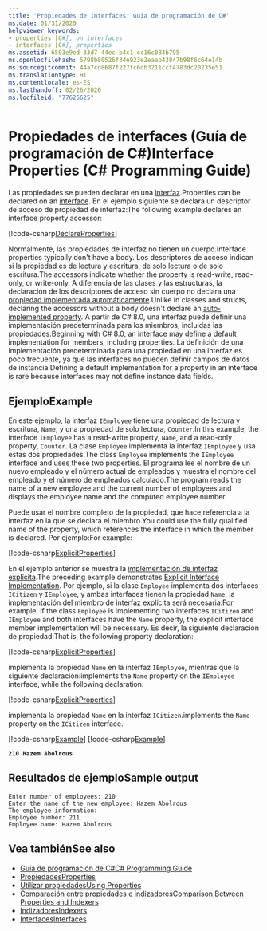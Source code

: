 ```yaml
---
title: 'Propiedades de interfaces: Guía de programación de C#'
ms.date: 01/31/2020
helpviewer_keywords:
- properties [C#], on interfaces
- interfaces [C#], properties
ms.assetid: 6503e9ed-33d7-44ec-b4c1-cc16c084b795
ms.openlocfilehash: 5798b80526f34e923e2eaab43847b98f6c64e14b
ms.sourcegitcommit: 44a7cd8687f227fc6db3211ccf4783dc20235e51
ms.translationtype: HT
ms.contentlocale: es-ES
ms.lasthandoff: 02/26/2020
ms.locfileid: "77626625"
---
```

# <a name="interface-properties-c-programming-guide"></a><span data-ttu-id="02c3f-102">Propiedades de interfaces (Guía de programación de C#)</span><span class="sxs-lookup"><span data-stu-id="02c3f-102">Interface Properties (C# Programming Guide)</span></span>

<span data-ttu-id="02c3f-103">Las propiedades se pueden declarar en una [interfaz](../../language-reference/keywords/interface.md).</span><span class="sxs-lookup"><span data-stu-id="02c3f-103">Properties can be declared on an [interface](../../language-reference/keywords/interface.md).</span></span> <span data-ttu-id="02c3f-104">En el ejemplo siguiente se declara un descriptor de acceso de propiedad de interfaz:</span><span class="sxs-lookup"><span data-stu-id="02c3f-104">The following example declares an interface property accessor:</span></span>

[!code-csharp[DeclareProperties](~/samples/snippets/csharp/interfaces/properties.cs#DeclareInterfaceProperties)]

<span data-ttu-id="02c3f-105">Normalmente, las propiedades de interfaz no tienen un cuerpo.</span><span class="sxs-lookup"><span data-stu-id="02c3f-105">Interface properties typically don't have a body.</span></span> <span data-ttu-id="02c3f-106">Los descriptores de acceso indican si la propiedad es de lectura y escritura, de solo lectura o de solo escritura.</span><span class="sxs-lookup"><span data-stu-id="02c3f-106">The accessors indicate whether the property is read-write, read-only, or write-only.</span></span> <span data-ttu-id="02c3f-107">A diferencia de las clases y las estructuras, la declaración de los descriptores de acceso sin cuerpo no declara una [propiedad implementada automáticamente](auto-implemented-properties.md).</span><span class="sxs-lookup"><span data-stu-id="02c3f-107">Unlike in classes and structs, declaring the accessors without a body doesn't declare an [auto-implemented property](auto-implemented-properties.md).</span></span> <span data-ttu-id="02c3f-108">A partir de C# 8.0, una interfaz puede definir una implementación predeterminada para los miembros, incluidas las propiedades.</span><span class="sxs-lookup"><span data-stu-id="02c3f-108">Beginning with C# 8.0, an interface may define a default implementation for members, including properties.</span></span> <span data-ttu-id="02c3f-109">La definición de una implementación predeterminada para una propiedad en una interfaz es poco frecuente, ya que las interfaces no pueden definir campos de datos de instancia.</span><span class="sxs-lookup"><span data-stu-id="02c3f-109">Defining a default implementation for a property in an interface is rare because interfaces may not define instance data fields.</span></span>

## <a name="example"></a><span data-ttu-id="02c3f-110">Ejemplo</span><span class="sxs-lookup"><span data-stu-id="02c3f-110">Example</span></span>

<span data-ttu-id="02c3f-111">En este ejemplo, la interfaz `IEmployee` tiene una propiedad de lectura y escritura, `Name`, y una propiedad de solo lectura, `Counter`.</span><span class="sxs-lookup"><span data-stu-id="02c3f-111">In this example, the interface `IEmployee` has a read-write property, `Name`, and a read-only property, `Counter`.</span></span> <span data-ttu-id="02c3f-112">La clase `Employee` implementa la interfaz `IEmployee` y usa estas dos propiedades.</span><span class="sxs-lookup"><span data-stu-id="02c3f-112">The class `Employee` implements the `IEmployee` interface and uses these two properties.</span></span> <span data-ttu-id="02c3f-113">El programa lee el nombre de un nuevo empleado y el número actual de empleados y muestra el nombre del empleado y el número de empleados calculado.</span><span class="sxs-lookup"><span data-stu-id="02c3f-113">The program reads the name of a new employee and the current number of employees and displays the employee name and the computed employee number.</span></span>

<span data-ttu-id="02c3f-114">Puede usar el nombre completo de la propiedad, que hace referencia a la interfaz en la que se declara el miembro.</span><span class="sxs-lookup"><span data-stu-id="02c3f-114">You could use the fully qualified name of the property, which references the interface in which the member is declared.</span></span> <span data-ttu-id="02c3f-115">Por ejemplo:</span><span class="sxs-lookup"><span data-stu-id="02c3f-115">For example:</span></span>

[!code-csharp[ExplicitProperties](~/samples/snippets/csharp/interfaces/properties.cs#ExplicitImplementation)]

<span data-ttu-id="02c3f-116">En el ejemplo anterior se muestra la [implementación de interfaz explícita](../interfaces/explicit-interface-implementation.md).</span><span class="sxs-lookup"><span data-stu-id="02c3f-116">The preceding example demonstrates [Explicit Interface Implementation](../interfaces/explicit-interface-implementation.md).</span></span> <span data-ttu-id="02c3f-117">Por ejemplo, si la clase `Employee` implementa dos interfaces `ICitizen` y `IEmployee`, y ambas interfaces tienen la propiedad `Name`, la implementación del miembro de interfaz explícita será necesaria.</span><span class="sxs-lookup"><span data-stu-id="02c3f-117">For example, if the class `Employee` is implementing two interfaces `ICitizen` and `IEmployee` and both interfaces have the `Name` property, the explicit interface member implementation will be necessary.</span></span> <span data-ttu-id="02c3f-118">Es decir, la siguiente declaración de propiedad:</span><span class="sxs-lookup"><span data-stu-id="02c3f-118">That is, the following property declaration:</span></span>

[!code-csharp[ExplicitProperties](~/samples/snippets/csharp/interfaces/properties.cs#ExplicitImplementation)]

<span data-ttu-id="02c3f-119">implementa la propiedad `Name` en la interfaz `IEmployee`, mientras que la siguiente declaración:</span><span class="sxs-lookup"><span data-stu-id="02c3f-119">implements the `Name` property on the `IEmployee` interface, while the following declaration:</span></span>

[!code-csharp[ExplicitProperties](~/samples/snippets/csharp/interfaces/properties.cs#CitizenImplementation)]

<span data-ttu-id="02c3f-120">implementa la propiedad `Name` en la interfaz `ICitizen`.</span><span class="sxs-lookup"><span data-stu-id="02c3f-120">implements the `Name` property on the `ICitizen` interface.</span></span>

[!code-csharp[Example](~/samples/snippets/csharp/interfaces/properties.cs#PropertyExample)]
[!code-csharp[Example](~/samples/snippets/csharp/interfaces/properties.cs#UseProperty)]

**`210 Hazem Abolrous`**

## <a name="sample-output"></a><span data-ttu-id="02c3f-121">Resultados de ejemplo</span><span class="sxs-lookup"><span data-stu-id="02c3f-121">Sample output</span></span>

```console
Enter number of employees: 210
Enter the name of the new employee: Hazem Abolrous
The employee information:
Employee number: 211
Employee name: Hazem Abolrous
```

## <a name="see-also"></a><span data-ttu-id="02c3f-122">Vea también</span><span class="sxs-lookup"><span data-stu-id="02c3f-122">See also</span></span>

- [<span data-ttu-id="02c3f-123">Guía de programación de C#</span><span class="sxs-lookup"><span data-stu-id="02c3f-123">C# Programming Guide</span></span>](../index.md)
- [<span data-ttu-id="02c3f-124">Propiedades</span><span class="sxs-lookup"><span data-stu-id="02c3f-124">Properties</span></span>](./properties.md)
- [<span data-ttu-id="02c3f-125">Utilizar propiedades</span><span class="sxs-lookup"><span data-stu-id="02c3f-125">Using Properties</span></span>](./using-properties.md)
- [<span data-ttu-id="02c3f-126">Comparación entre propiedades e indizadores</span><span class="sxs-lookup"><span data-stu-id="02c3f-126">Comparison Between Properties and Indexers</span></span>](../indexers/comparison-between-properties-and-indexers.md)
- [<span data-ttu-id="02c3f-127">Indizadores</span><span class="sxs-lookup"><span data-stu-id="02c3f-127">Indexers</span></span>](../indexers/index.md)
- [<span data-ttu-id="02c3f-128">Interfaces</span><span class="sxs-lookup"><span data-stu-id="02c3f-128">Interfaces</span></span>](../interfaces/index.md)
